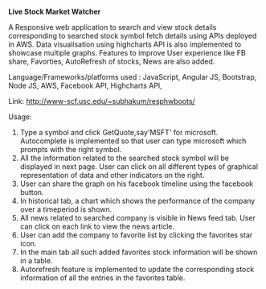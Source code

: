 **Live Stock Market Watcher**

A Responsive web application to search and view stock details corresponding to searched stock symbol fetch details using APIs deployed in AWS. Data visualisation using highcharts API is also implemented to showcase multiple graphs. Features to improve User experience like FB share, Favorties, AutoRefresh of stocks, News are also added.

Language/Frameworks/platforms used : JavaScript, Angular JS, Bootstrap, Node JS, AWS, Facebook API, Highcharts API, 

Link: http://www-scf.usc.edu/~subhakum/resphwboots/

Usage:
1) Type a symbol and click GetQuote,say'MSFT' for microsoft. Autocomplete is implemented so that user can type microsoft which prompts with the right symbol.
2) All the information related to the searched stock symbol will be displayed in next page. User can click on all different types of       graphical representation of data and other indicators on the right.
3) User can share the graph on his facebook timeline using the facebook button.
4) In historical tab, a chart which shows the performance of the company over a timeperiod is shown.
5) All news related to searched company is visible in News feed tab. User can click on each link to view the news article.
6) User can add the company to favorite list by clicking the favorites star icon.
7) In the main tab all such added favorites stock information will be shown in a table.
8) Autorefresh feature is implemented to update the corresponding stock information of all the entries in the favorites table.
